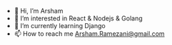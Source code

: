 - 👋 Hi, I’m Arsham
- 👀 I’m interested in React & Nodejs & Golang
- 🌱 I’m currently learning Django
- 📫 How to reach me Arsham.Ramezani@gmail.com

<!---
ArShAm79/ArShAm79 is a ✨ special ✨ repository because its `README.md` (this file) appears on your GitHub profile.
You can click the Preview link to take a look at your changes.
--->
